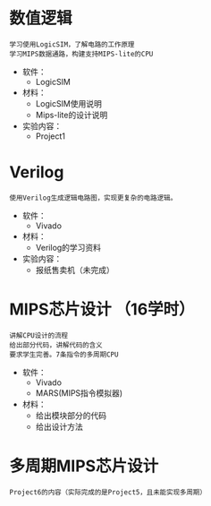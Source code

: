 # 数值逻辑 

    学习使用LogicSIM，了解电路的工作原理  
    学习MIPS数据通路，构建支持MIPS-lite的CPU  

-  软件：
   - LogicSIM
- 材料：  
  - LogicSIM使用说明
  - Mips-lite的设计说明
- 实验内容：
  - Project1
	

# Verilog  

    使用Verilog生成逻辑电路图，实现更复杂的电路逻辑。  

- 软件：
    - Vivado
- 材料：
    - Verilog的学习资料
- 实验内容：
    - 报纸售卖机（未完成）



# MIPS芯片设计  （16学时）

    讲解CPU设计的流程
    给出部分代码，讲解代码的含义
    要求学生完善。7条指令的多周期CPU

- 软件：
    - Vivado
    - MARS(MIPS指令模拟器)
- 材料：
    - 给出模块部分的代码
    - 给出设计方法

# 多周期MIPS芯片设计
    Project6的内容（实际完成的是Project5，且未能实现多周期）
